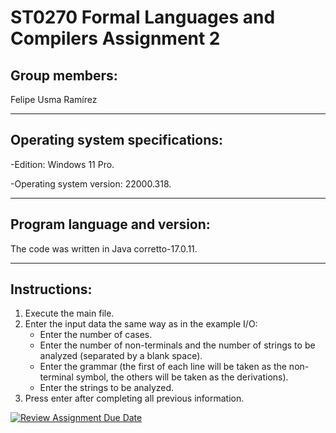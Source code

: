ST0270 Formal Languages and Compilers Assignment 2
=

## Group members:
Felipe Usma Ramírez
______________________________________________________________________________________________________________________

## Operating system specifications:
-Edition: Windows 11 Pro.

-Operating system version: 22000.318.

______________________________________________________________________________________________________________________

## Program language and version:
The code was written in Java corretto-17.0.11.

______________________________________________________________________________________________________________________

## Instructions:
1. Execute the main file.
2. Enter the input data the same way as in the example I/O:
   - Enter the number of cases.
   - Enter the number of non-terminals and the number of strings to be analyzed (separated by a blank space).
   - Enter the grammar (the first of each line will be taken as the non-terminal symbol, the others will be taken as the derivations).
   - Enter the strings to be analyzed.
3. Press enter after completing all previous information.

[![Review Assignment Due Date](https://classroom.github.com/assets/deadline-readme-button-24ddc0f5d75046c5622901739e7c5dd533143b0c8e959d652212380cedb1ea36.svg)](https://classroom.github.com/a/ktyD1gKg)
